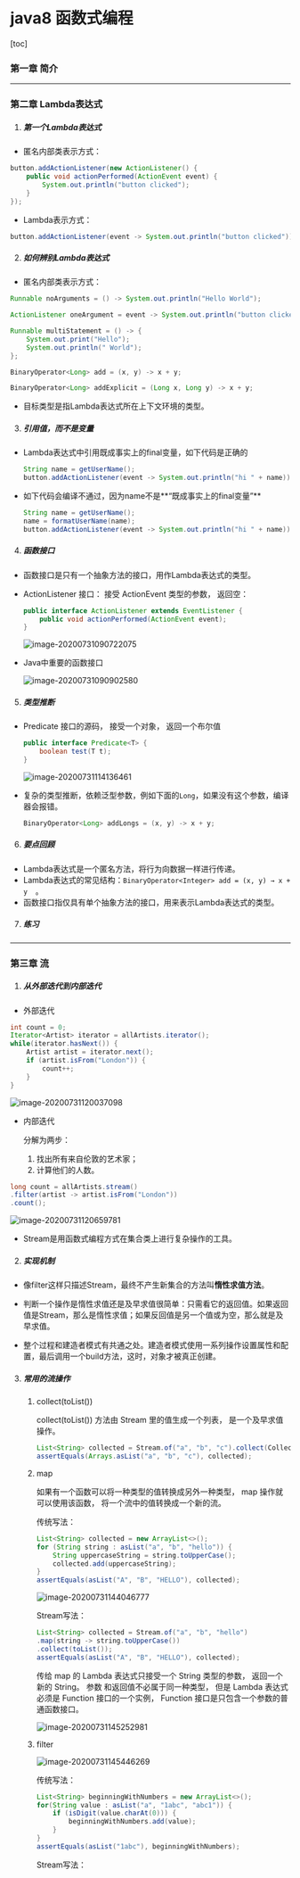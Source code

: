 # java8 函数式编程

[toc]

### 第一章  简介



------



### 第二章 Lambda表达式

1. ##### 第一个Lambda表达式

* 匿名内部类表示方式：

```java
button.addActionListener(new ActionListener() {
	public void actionPerformed(ActionEvent event) {
		System.out.println("button clicked");
	}
});
```

* Lambda表示方式：

```java
button.addActionListener(event -> System.out.println("button clicked"));
```



2. ##### 如何辨别Lambda表达式

* 匿名内部类表示方式：

```java
Runnable noArguments = () -> System.out.println("Hello World");

ActionListener oneArgument = event -> System.out.println("button clicked");

Runnable multiStatement = () -> {
    System.out.print("Hello");
    System.out.println(" World");
};

BinaryOperator<Long> add = (x, y) -> x + y;

BinaryOperator<Long> addExplicit = (Long x, Long y) -> x + y;
```



- 目标类型是指Lambda表达式所在上下文环境的类型。



3. ##### 引用值，而不是变量

* Lambda表达式中引用既成事实上的final变量，如下代码是正确的

  ```java
  String name = getUserName();
  button.addActionListener(event -> System.out.println("hi " + name));
  ```

* 如下代码会编译不通过，因为name不是**“既成事实上的final变量”**

  ```java
  String name = getUserName();
  name = formatUserName(name);
  button.addActionListener(event -> System.out.println("hi " + name));
  ```



4. ##### 函数接口

* 函数接口是只有一个抽象方法的接口，用作Lambda表达式的类型。

* ActionListener 接口： 接受 ActionEvent 类型的参数， 返回空：

  ```java
  public interface ActionListener extends EventListener {
      public void actionPerformed(ActionEvent event);
  }
  ```

  ![image-20200731090722075](C:\Users\y00318985\AppData\Roaming\Typora\typora-user-images\image-20200731090722075.png)

* Java中重要的函数接口

  ![image-20200731090902580](C:\Users\y00318985\AppData\Roaming\Typora\typora-user-images\image-20200731090902580.png)



5. ##### 类型推断

* Predicate 接口的源码， 接受一个对象， 返回一个布尔值  

  ```java
  public interface Predicate<T> {
      boolean test(T t);
  }
  ```

  ![image-20200731114136461](C:\Users\y00318985\AppData\Roaming\Typora\typora-user-images\image-20200731114136461.png)

* 复杂的类型推断，依赖泛型参数，例如下面的`Long`，如果没有这个参数，编译器会报错。

  ```java
  BinaryOperator<Long> addLongs = (x, y) -> x + y;
  ```

  

6. ##### 要点回顾

* Lambda表达式是一个匿名方法，将行为向数据一样进行传递。
* Lambda表达式的常见结构：`BinaryOperator<Integer> add = (x, y) → x + y  `。
* 函数接口指仅具有单个抽象方法的接口，用来表示Lambda表达式的类型。



7. ##### 练习



------



### 第三章 流

1. ##### 从外部迭代到内部迭代

* 外部迭代

```java
int count = 0;
Iterator<Artist> iterator = allArtists.iterator();
while(iterator.hasNext()) {
    Artist artist = iterator.next();
    if (artist.isFrom("London")) {
        count++;
    }
}
```

![image-20200731120037098](C:\Users\y00318985\AppData\Roaming\Typora\typora-user-images\image-20200731120037098.png)



* 内部迭代

  分解为两步：

  1. 找出所有来自伦敦的艺术家；
  2. 计算他们的人数。

```java
long count = allArtists.stream()
.filter(artist -> artist.isFrom("London"))
.count();
```

![image-20200731120659781](C:\Users\y00318985\AppData\Roaming\Typora\typora-user-images\image-20200731120659781.png)



* Stream是用函数式编程方式在集合类上进行复杂操作的工具。



2. ##### 实现机制

* 像filter这样只描述Stream，最终不产生新集合的方法叫**惰性求值方法**。

* 判断一个操作是惰性求值还是及早求值很简单：只需看它的返回值。如果返回值是Stream，那么是惰性求值；如果反回值是另一个值或为空，那么就是及早求值。

* 整个过程和建造者模式有共通之处。建造者模式使用一系列操作设置属性和配置，最后调用一个build方法，这时，对象才被真正创建。



3. ##### 常用的流操作

   1. collect(toList())

      collect(toList()) 方法由 Stream 里的值生成一个列表， 是一个及早求值操作。  

      ```java
      List<String> collected = Stream.of("a", "b", "c").collect(Collectors.toList());
      assertEquals(Arrays.asList("a", "b", "c"), collected); 
      ```

   2. map

      如果有一个函数可以将一种类型的值转换成另外一种类型， map 操作就可以使用该函数， 将一个流中的值转换成一个新的流。  

      传统写法：

      ```java
      List<String> collected = new ArrayList<>();
      for (String string : asList("a", "b", "hello")) {
          String uppercaseString = string.toUpperCase();
          collected.add(uppercaseString);
      }
      assertEquals(asList("A", "B", "HELLO"), collected);
      ```

      ![image-20200731144046777](C:\Users\y00318985\AppData\Roaming\Typora\typora-user-images\image-20200731144046777.png)

      Stream写法：

      ```java
      List<String> collected = Stream.of("a", "b", "hello")
      .map(string -> string.toUpperCase())
      .collect(toList());
      assertEquals(asList("A", "B", "HELLO"), collected);
      ```

      传给 map 的 Lambda 表达式只接受一个 String 类型的参数， 返回一个新的 String。 参数
      和返回值不必属于同一种类型， 但是 Lambda 表达式必须是 Function 接口的一个实例， Function 接口是只包含一个参数的普通函数接口。

      ![image-20200731145252981](C:\Users\y00318985\AppData\Roaming\Typora\typora-user-images\image-20200731145252981.png)

   3. filter

      ![image-20200731145446269](C:\Users\y00318985\AppData\Roaming\Typora\typora-user-images\image-20200731145446269.png)

      传统写法：

      ```java
      List<String> beginningWithNumbers = new ArrayList<>();
      for(String value : asList("a", "1abc", "abc1")) {
          if (isDigit(value.charAt(0))) {
              beginningWithNumbers.add(value);
          }
      }
      assertEquals(asList("1abc"), beginningWithNumbers);
      ```

      Stream写法：

      ```java
      
      ```

      

